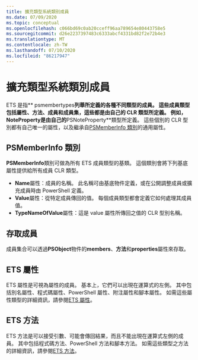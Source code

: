 ```yaml
---
title: 擴充類型系統類別成員
ms.date: 07/09/2020
ms.topic: conceptual
ms.openlocfilehash: c066bd69c0ab20cceff96aa789654e80443758e5
ms.sourcegitcommit: d26e2237397483c6333abcf4331bd82f2e72b4e3
ms.translationtype: MT
ms.contentlocale: zh-TW
ms.lasthandoff: 07/10/2020
ms.locfileid: "86217947"
---
```

# <a name="extended-type-system-class-members"></a>擴充類型系統類別成員

ETS 是指** psmembertypes**列舉所定義的各種不同類型的成員。 這些成員類型包括屬性、方法、成員和成員集，這些都是由自己的 CLR 類型所定義。 例如， **NoteProperty**是由自己的**PSNoteProperty**類型所定義。 這些個別的 CLR 型別都有自己唯一的屬性，以及繼承自[PSMemberInfo 類別](/dotnet/api/system.management.automation.psmemberinfo)的通用屬性。

## <a name="the-psmemberinfo-class"></a>PSMemberInfo 類別

**PSMemberInfo**類別可做為所有 ETS 成員類型的基類。 這個類別會將下列基底屬性提供給所有成員 CLR 類型。

- **Name**屬性：成員的名稱。 此名稱可由基底物件定義，或在公開調整成員或擴充成員時由 PowerShell 定義。
- **Value**屬性：從特定成員傳回的值。 每個成員類型都會定義它如何處理其成員值。
- **TypeNameOfValue**屬性：這是 value 屬性所傳回之值的 CLR 型別名稱。

## <a name="accessing-members"></a>存取成員

成員集合可以透過**PSObject**物件的**members**、**方法**和**properties**屬性來存取。

## <a name="ets-properties"></a>ETS 屬性

ETS 屬性是可視為屬性的成員。 基本上，它們可以出現在運算式的左側。 其中包括別名屬性、程式碼屬性、PowerShell 屬性、附注屬性和腳本屬性。 如需這些屬性類型的詳細資訊，請參閱[ETS 屬性](properties.md)。

## <a name="ets-methods"></a>ETS 方法

ETS 方法是可以接受引數、可能會傳回結果，而且不能出現在運算式左側的成員。 其中包括程式碼方法、PowerShell 方法和腳本方法。
如需這些類型之方法的詳細資訊，請參閱[ETS 方法](methods.md)。

